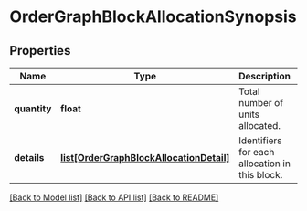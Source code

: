# OrderGraphBlockAllocationSynopsis


## Properties
Name | Type | Description | Notes
------------ | ------------- | ------------- | -------------
**quantity** | **float** | Total number of units allocated. | 
**details** | [**list[OrderGraphBlockAllocationDetail]**](OrderGraphBlockAllocationDetail.md) | Identifiers for each allocation in this block. | 

[[Back to Model list]](../README.md#documentation-for-models) [[Back to API list]](../README.md#documentation-for-api-endpoints) [[Back to README]](../README.md)


